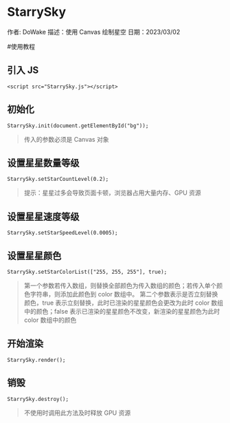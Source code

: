 # StarrySky

作者: DoWake
描述：使用 Canvas 绘制星空
日期：2023/03/02

#使用教程

## 引入 JS

`<script src="StarrySky.js"></script>`

## 初始化

`StarrySky.init(document.getElementById("bg"));`

> 传入的参数必须是 Canvas 对象

## 设置星星数量等级

`StarrySky.setStarCountLevel(0.2);`

> 提示：星星过多会导致页面卡顿，浏览器占用大量内存、GPU 资源

## 设置星星速度等级

`StarrySky.setStarSpeedLevel(0.0005);`

## 设置星星颜色

`StarrySky.setStarColorList(["255, 255, 255"], true);`

> 第一个参数若传入数组，则替换全部颜色为传入数组的颜色；若传入单个颜色字符串，则添加此颜色到 color 数组中。
> 第二个参数表示是否立刻替换颜色，true 表示立刻替换，此时已渲染的星星颜色会更改为此时 color 数组中的颜色；false 表示已渲染的星星颜色不改变，新渲染的星星颜色为此时 color 数组中的颜色

## 开始渲染

`StarrySky.render();`

## 销毁

`StarrySky.destroy();`

> 不使用时调用此方法及时释放 GPU 资源
